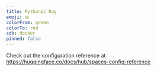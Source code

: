 ```yaml
---
title: Pythonic Rag
emoji: 📊
colorFrom: green
colorTo: red
sdk: docker
pinned: false
---
```


Check out the configuration reference at https://huggingface.co/docs/hub/spaces-config-reference
